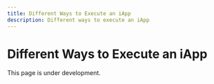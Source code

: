 ```yaml
---
title: Different Ways to Execute an iApp
description: Different ways to execute an iApp
---
```


# Different Ways to Execute an iApp

This page is under development.

<!-- TODO: Add the guide for different ways to execute -->
